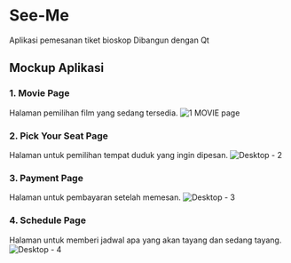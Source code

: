 # See-Me
Aplikasi pemesanan tiket bioskop
Dibangun dengan Qt

## Mockup Aplikasi
### 1. Movie Page
Halaman pemilihan film yang sedang tersedia.
![1  MOVIE page](https://user-images.githubusercontent.com/57487611/79226447-9a717400-7e88-11ea-8bf0-3b22f38f3fa6.png)

### 2. Pick Your Seat Page
Halaman untuk pemilihan tempat duduk yang ingin dipesan.
![Desktop - 2](https://user-images.githubusercontent.com/57487611/79226771-1e2b6080-7e89-11ea-9545-b1a7638bf21c.png)

### 3. Payment Page
Halaman untuk pembayaran setelah memesan.
![Desktop - 3](https://user-images.githubusercontent.com/57487611/79226826-3307f400-7e89-11ea-8b00-4c755ddb2da2.png)

### 4. Schedule Page
Halaman untuk memberi jadwal apa yang akan tayang dan sedang tayang.
![Desktop - 4](https://user-images.githubusercontent.com/57487611/79227326-e96bd900-7e89-11ea-91f4-07a1762bd016.png)

